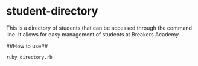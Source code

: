 # student-directory

This is a directory of students that can be accessed through the command line. It allows for easy management of students at Breakers Academy.

##How to use##

```shell
ruby directory.rb
```
